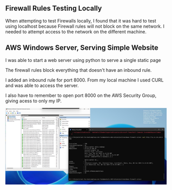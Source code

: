 
## Firewall Rules Testing Locally

When attempting to test Firewalls locally, I found that it was hard to test using localhost because Firewall rules will not block on the same network. I needed to attempt access to the network on the different machine. 


## AWS Windows Server, Serving Simple Website

I was able to start a web server using python to serve a single static page

The firewall rules block everything that doesn't have an inbound rule. 

I added an inbound rule for port 8000. From my local machine I used CURL and was able to access the server. 

I also have to remember to open port 8000 on the AWS Security Group, giving acess to only my IP. 



![](./assets/win-firewall.png)